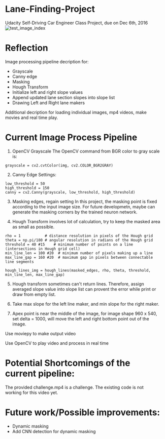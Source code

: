 # Lane-Finding-Project
Udacity Self-Driving Car Engineer Class Project, due on Dec 6th, 2016
![test_image_index](https://cloud.githubusercontent.com/assets/22917810/20874031/562b0b74-ba6b-11e6-801e-1bacaa9398e6.png)

# Reflection

Image processing pipeline decription for: 
* Grayscale
* Canny edge
* Masking
* Hough Transform
* Initialize left and right slope values
* Append updated lane section slopes into slope list
* Drawing Left and Right lane makers

Additional decription for loading individual images, mp4 videos, make movies and real time play. 

# Current Image Process Pipeline
1. OpenCV Grayscale
The OpenCV command from BGR color to gray scale is:
```
grayscale = cv2.cvtColor(img, cv2.COLOR_BGR2GRAY)
```
2. Canny Edge Settings:
```
low_threshold = 50
high_threshold = 150
canny = cv2.Canny(grayscale, low_threshold, high_threshold)
```
3. Masking edges, regain setting
In this project, the masking point is fixed according to the input image size. 
For future developmetn, maybe can generate the masking corners by the trained neuron network. 

4. Hough Transform involves lot of calculation, try to keep the masked area as small as possible. 
```
rho = 1           # distance resolution in pixels of the Hough grid
theta = np.pi/180 # angular resolution in radians of the Hough grid
threshold = 40 #15    # minimum number of points on a line (intersections in Hough grid cell)
min_line_len = 100 #20  # minimum number of pixels making up a line
max_line_gap = 160 #20  # maximum gap in pixels between connectable line segments

hough_lines_img = hough_lines(masked_edges, rho, theta, threshold, min_line_len, max_line_gap)
```
5. Hough transform sometimes can't return lines. Therefore, assign averaged slope value into slope list can provent the error while print or draw from empty list. 

6. Take max slope for the left line maker, and min slope for the right maker. 

7. Apex point is near the middle of the image, for image shape 960 x 540, set delta = 1000, will move the left and right bottom point out of the image. 

Use moviepy to make output video

Use OpenCV to play video and process in real time


# Potential Shortcomings of the current pipeline:
The provided challenge.mp4 is a challenge. 
The existing code is not working for this video yet. 

# Future work/Possible improvements:
* Dynamic masking
* Add CNN detection for dynamic masking 
